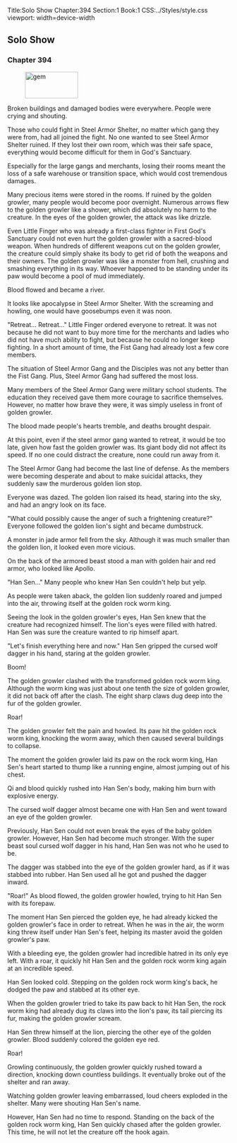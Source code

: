 Title:Solo Show 
Chapter:394 
Section:1 
Book:1 
CSS:../Styles/style.css 
viewport: width=device-width
  
## Solo Show
### Chapter 394 
<figure>
	<img src="../Images/gem.gif" alt="gem" id="gem" width="120" height="60" />
</figure>
  

  
  Broken buildings and damaged bodies were everywhere. People were crying and shouting.

Those who could fight in Steel Armor Shelter, no matter which gang they were from, had all joined the fight. No one wanted to see Steel Armor Shelter ruined. If they lost their own room, which was their safe space, everything would become difficult for them in God's Sanctuary.

Especially for the large gangs and merchants, losing their rooms meant the loss of a safe warehouse or transition space, which would cost tremendous damages.

Many precious items were stored in the rooms. If ruined by the golden growler, many people would become poor overnight. Numerous arrows flew to the golden growler like a shower, which did absolutely no harm to the creature. In the eyes of the golden growler, the attack was like drizzle.

Even Little Finger who was already a first-class fighter in First God's Sanctuary could not even hurt the golden growler with a sacred-blood weapon. When hundreds of different weapons cut on the golden growler, the creature could simply shake its body to get rid of both the weapons and their owners. The golden growler was like a monster from hell, crushing and smashing everything in its way. Whoever happened to be standing under its paw would become a pool of mud immediately.

Blood flowed and became a river.

It looks like apocalypse in Steel Armor Shelter. With the screaming and howling, one would have goosebumps even it was noon.

"Retreat… Retreat…" Little Finger ordered everyone to retreat. It was not because he did not want to buy more time for the merchants and ladies who did not have much ability to fight, but because he could no longer keep fighting. In a short amount of time, the Fist Gang had already lost a few core members.

The situation of Steel Armor Gang and the Disciples was not any better than the Fist Gang. Plus, Steel Armor Gang had suffered the most loss.

Many members of the Steel Armor Gang were military school students. The education they received gave them more courage to sacrifice themselves. However, no matter how brave they were, it was simply useless in front of golden growler.

The blood made people's hearts tremble, and deaths brought despair.

At this point, even if the steel armor gang wanted to retreat, it would be too late, given how fast the golden growler was. Its giant body did not affect its speed. If no one could distract the creature, none could run away from it.

The Steel Armor Gang had become the last line of defense. As the members were becoming desperate and about to make suicidal attacks, they suddenly saw the murderous golden lion stop.

Everyone was dazed. The golden lion raised its head, staring into the sky, and had an angry look on its face.

"What could possibly cause the anger of such a frightening creature?" Everyone followed the golden lion's sight and became dumbstruck.

A monster in jade armor fell from the sky. Although it was much smaller than the golden lion, it looked even more vicious.

On the back of the armored beast stood a man with golden hair and red armor, who looked like Apollo.

"Han Sen…" Many people who knew Han Sen couldn't help but yelp.

As people were taken aback, the golden lion suddenly roared and jumped into the air, throwing itself at the golden rock worm king.

Seeing the look in the golden growler's eyes, Han Sen knew that the creature had recognized himself. The lion's eyes were filled with hatred. Han Sen was sure the creature wanted to rip himself apart.

"Let's finish everything here and now." Han Sen gripped the cursed wolf dagger in his hand, staring at the golden growler.

Boom!

The golden growler clashed with the transformed golden rock worm king. Although the worm king was just about one tenth the size of golden growler, it did not back off after the clash. The eight sharp claws dug deep into the fur of the golden growler.

Roar!

The golden growler felt the pain and howled. Its paw hit the golden rock worm king, knocking the worm away, which then caused several buildings to collapse.

The moment the golden growler laid its paw on the rock worm king, Han Sen's heart started to thump like a running engine, almost jumping out of his chest.

Qi and blood quickly rushed into Han Sen's body, making him burn with explosive energy.

The cursed wolf dagger almost became one with Han Sen and went toward an eye of the golden growler.

Previously, Han Sen could not even break the eyes of the baby golden growler. However, Han Sen had become much stronger. With the super beast soul cursed wolf dagger in his hand, Han Sen was not who he used to be.

The dagger was stabbed into the eye of the golden growler hard, as if it was stabbed into rubber. Han Sen used all he got and pushed the dagger inward.

"Roar!" As blood flowed, the golden growler howled, trying to hit Han Sen with its forepaw.

The moment Han Sen pierced the golden eye, he had already kicked the golden growler's face in order to retreat. When he was in the air, the worm king threw itself under Han Sen's feet, helping its master avoid the golden growler's paw.

With a bleeding eye, the golden growler had incredible hatred in its only eye left. With a roar, it quickly hit Han Sen and the golden rock worm king again at an incredible speed.

Han Sen looked cold. Stepping on the golden rock worm king's back, he dodged the paw and stabbed at its other eye.

When the golden growler tried to take its paw back to hit Han Sen, the rock worm king had already dug its claws into the lion's paw, its tail piercing its fur, making the golden growler scream.

Han Sen threw himself at the lion, piercing the other eye of the golden growler. Blood suddenly colored the golden eye red.

Roar!

Growling continuously, the golden growler quickly rushed toward a direction, knocking down countless buildings. It eventually broke out of the shelter and ran away.

Watching golden growler leaving embarrassed, loud cheers exploded in the shelter. Many were shouting Han Sen's name.

However, Han Sen had no time to respond. Standing on the back of the golden rock worm king, Han Sen quickly chased after the golden growler. This time, he will not let the creature off the hook again.

